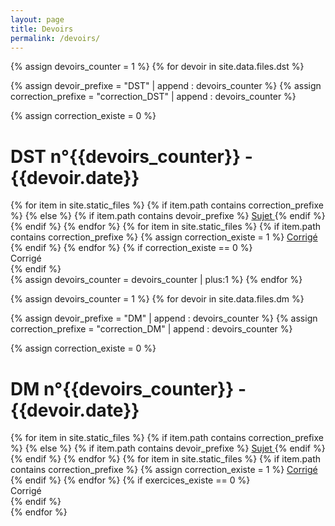 ```yaml
---
layout: page
title: Devoirs
permalink: /devoirs/
---
```




{% assign devoirs_counter = 1 %}
{% for devoir in site.data.files.dst %}

{% assign devoir_prefixe = "DST" | append : devoirs_counter %}
{% assign correction_prefixe = "correction_DST" | append : devoirs_counter %}

{% assign correction_existe = 0 %}

<div class="chapter">
	<h1 class="chapter-title"> DST n°{{devoirs_counter}}  -  {{devoir.date}}</h1> 
	<div class="link-container">
        <div class="cours-exo">
            {% for item in site.static_files %}
            {% if item.path contains correction_prefixe %}
            {% else %}
			{% if item.path contains devoir_prefixe %}
				<a href="{{item.path}}"> 
					<i class="ri-book-2-fill"></i> 
					<span> Sujet </span> 
				</a> 
			{% endif %}
            {% endif %}
		    {% endfor %}
            {% for item in site.static_files %}
			{% if item.path contains correction_prefixe %}
				{% assign correction_existe = 1 %}
				<a href="{{item.path}}">
                            <i class="ri-file-fill"></i> 
					<span> Corrigé </span>
				</a>
			{% endif %}
            {% endfor %}
            {% if correction_existe == 0 %}
                    <div class="link-placeholder"> <i class="ri-puzzle-fill"></i> Corrigé </div>
            {% endif %}
        </div>
    </div>
</div>
{% assign devoirs_counter = devoirs_counter | plus:1 %}
{% endfor %}




{% assign devoirs_counter = 1 %}
{% for devoir in site.data.files.dm %}

{% assign devoir_prefixe = "DM" | append : devoirs_counter %}
{% assign correction_prefixe = "correction_DM" | append : devoirs_counter %}

{% assign correction_existe = 0 %}

<div class="chapter">
	<h1 class="chapter-title"> DM n°{{devoirs_counter}}  -  {{devoir.date}}</h1> 
	<div class="link-container">
        <div class="cours-exo">
            {% for item in site.static_files %}
            {% if item.path contains correction_prefixe %}
            {% else %}
			{% if item.path contains devoir_prefixe %}
				<a href="{{item.path}}"> 
					<i class="ri-book-2-fill"></i> 
					<span> Sujet </span> 
				</a> 
			{% endif %}
            {% endif %}
		    {% endfor %}
            {% for item in site.static_files %}
			{% if item.path contains correction_prefixe %}
				{% assign correction_existe = 1 %}
				<a href="{{item.path}}">
                            <i class="ri-file-fill"></i> 
					<span> Corrigé </span>
				</a>
			{% endif %}
            {% endfor %}
            {% if exercices_existe == 0 %}
                    <div class="link-placeholder"> <i class="ri-puzzle-fill"></i> Corrigé </div>
            {% endif %}
        </div>
    </div>
</div>
{% endfor %}


